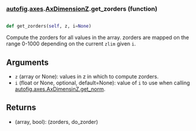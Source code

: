 ### [autofig](autofig.md).[axes](autofig.axes.md).[AxDimensionZ](autofig.axes.AxDimensionZ.md).get_zorders (function)


```py

def get_zorders(self, z, i=None)

```



Compute the zorders for all values in the array.  zorders are mapped
on the range 0-1000 depending on the current `zlim` given `i`.

Arguments
------------
* `z` (array or None): values in z in which to compute zorders.
* `i` (float or None, optional, default=None): value of `i` to use
    when calling [autofig.axes.AxDimensinZ.get_norm](autofig.axes.AxDimensinZ.get_norm.md).

Returns
--------
* (array, bool): (zorders, do_zorder)

